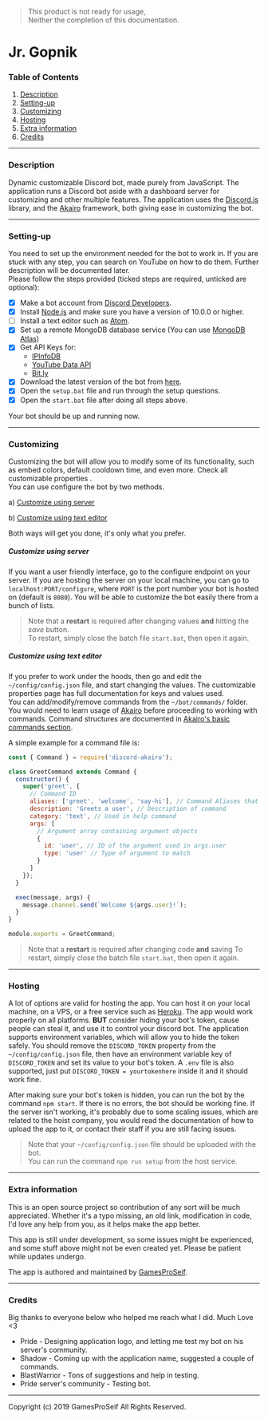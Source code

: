 > This product is not ready for usage,  
> Neither the completion of this documentation.

# Jr. Gopnik

### Table of Contents

1. [Description](#description)
1. [Setting-up](#setting-up)
1. [Customizing](#customizing)
1. [Hosting](#hosting)
1. [Extra information](#extra-information)
1. [Credits](#credits)

---

### Description

Dynamic customizable Discord bot, made purely from JavaScript. The application runs a Discord bot aside with a dashboard server for customizing and other multiple features. The application uses the [Discord.js](https://discord.js.org/) library, and the [Akairo](https://discord-akairo.github.io/) framework, both giving ease in customizing the bot.

---

### Setting-up

You need to set up the environment needed for the bot to work in. If you are stuck with any step, you can search on YouTube on how to do them. Further description will be documented later.  
Please follow the steps provided (ticked steps are required, unticked are optional):

- [x] Make a bot account from [Discord Developers](https://discordapp.com/developers/).
- [x] Install [Node.js](https://nodejs.org/en/) and make sure you have a version of 10.0.0 or higher.
- [ ] Install a text editor such as [Atom](https://atom.io/).
- [x] Set up a remote MongoDB database service (You can use [MongoDB Atlas](https://docs.atlas.mongodb.com/create-new-cluster/))
- [x] Get API Keys for:
  - [IPInfoDB](https://ipinfodb.com/api)
  - [YouTube Data API](https://developers.google.com/youtube/v3/getting-started)
  - [Bit.ly](https://bit.ly/)
- [x] Download the latest version of the bot from [here](https://github.com/GamesProSeif/jr-gopnik/releases).
- [x] Open the `setup.bat` file and run through the setup questions.
- [x] Open the `start.bat` file after doing all steps above.

Your bot should be up and running now.

---

### Customizing

Customizing the bot will allow you to modify some of its functionality, such as embed colors, default cooldown time, and even more. Check all customizable properties <!--TODO: add link for customizable links -->.  
You can use configure the bot by two methods.

a) [Customize using server](#customize-using-server)

b) [Customize using text editor](#customize-using-text-editor)

Both ways will get you done, it's only what you prefer.

##### Customize using server

If you want a user friendly interface, go to the configure endpoint on your server. If you are hosting the server on your local machine, you can go to `localhost:PORT/configure`, where `PORT` is the port number your bot is hosted on (default is `8080`). You will be able to customize the bot easily there from a bunch of lists.

> Note that a **restart** is required after changing values **and** hitting the _save_ button.  
> To restart, simply close the batch file `start.bat`, then open it again.

##### Customize using text editor

If you prefer to work under the hoods, then go and edit the `~/config/config.json` file, and start changing the values. The customizable properties page has full documentation for keys and values used.  
You can add/modify/remove commands from the `~/bot/commands/` folder. You would need to learn usage of [Akairo](https://discord-akairo.github.io/) before proceeding to working with commands. Command structures are documented in [Akairo's basic commands section](https://discord-akairo.github.io/#/docs/main/master/basics/commands).

A simple example for a command file is:

```js
const { Command } = require('discord-akairo');

class GreetCommand extends Command {
  constructor() {
    super('greet', {
      // Command ID
      aliases: ['greet', 'welcome', 'say-hi'], // Command Aliases that call the command
      description: 'Greets a user', // Description of command
      category: 'text', // Used in help command
      args: [
        // Argument array containing argument objects
        {
          id: 'user', // ID of the argument used in args.user
          type: 'user' // Type of argument to match
        }
      ]
    });
  }

  exec(message, args) {
    message.channel.send(`Welcome ${args.user}!`);
  }
}

module.exports = GreetCommand;
```

> Note that a **restart** is required after changing code **and** saving
> To restart, simply close the batch file `start.bat`, then open it again.

---

### Hosting

A lot of options are valid for hosting the app. You can host it on your local machine, on a VPS, or a free service such as [Heroku](https://heroku.com). The app would work properly on all platforms. **BUT** consider hiding your bot's token, cause people can steal it, and use it to control your discord bot. The application supports environment variables, which will allow you to hide the token safely. You should remove the `DISCORD_TOKEN` property from the `~/config/config.json` file, then have an environment variable key of `DISCORD_TOKEN` and set its value to your bot's token. A `.env` file is also supported, just put `DISCORD_TOKEN = yourtokenhere` inside it and it should work fine.

After making sure your bot's token is hidden, you can run the bot by the command `npm start`. If there is no errors, the bot should be working fine. If the server isn't working, it's probably due to some scaling issues, which are related to the hoist company, you would read the documentation of how to upload the app to it, or contact their staff if you are still facing issues.

> Note that your `~/config/config.json` file should be uploaded with the bot.  
> You can run the command `npm run setup` from the host service.

---

### Extra information

This is an open source project so contribution of any sort will be much appreciated. Whether it's a typo missing, an old link, modification in code, I'd love any help from you, as it helps make the app better.

This app is still under development, so some issues might be experienced, and some stuff above might not be even created yet. Please be patient while updates undergo.

The app is authored and maintained by [GamesProSeif](https://github.com/GamesProSeif 'GamesProSeif GitHub page').

---

### Credits

Big thanks to everyone below who helped me reach what I did. Much Love <3

- Pride - Designing application logo, and letting me test my bot on his server's community.
- Shadow - Coming up with the application name, suggested a couple of commands.
- BlastWarrior - Tons of suggestions and help in testing.
- Pride server's community - Testing bot.

---

Copyright (c) 2019 GamesProSeif All Rights Reserved.
